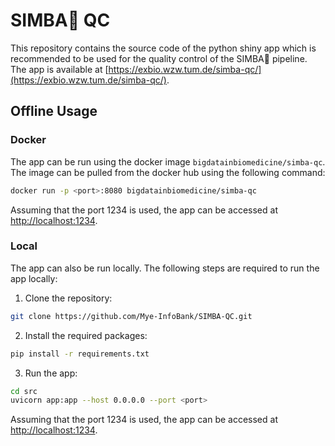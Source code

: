# SIMBA🦁 QC
This repository contains the source code of the python shiny app which is recommended to be used for the quality control of the SIMBA🦁 pipeline. The app is available at [https://exbio.wzw.tum.de/simba-qc/](https://exbio.wzw.tum.de/simba-qc/).

## Offline Usage
### Docker
The app can be run using the docker image `bigdatainbiomedicine/simba-qc`. The image can be pulled from the docker hub using the following command:
```bash
docker run -p <port>:8080 bigdatainbiomedicine/simba-qc
```
Assuming that the port 1234 is used, the app can be accessed at [http://localhost:1234](http://localhost:1234).

### Local
The app can also be run locally. The following steps are required to run the app locally:
1. Clone the repository:
```bash
git clone https://github.com/Mye-InfoBank/SIMBA-QC.git
```
2. Install the required packages:
```bash
pip install -r requirements.txt
```
3. Run the app:
```bash
cd src
uvicorn app:app --host 0.0.0.0 --port <port>
```
Assuming that the port 1234 is used, the app can be accessed at [http://localhost:1234](http://localhost:1234).
